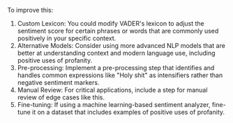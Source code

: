 

To improve this:

1. Custom Lexicon: You could modify VADER's lexicon to adjust the sentiment score for certain phrases or words that are commonly used positively in your specific context.
2. Alternative Models: Consider using more advanced NLP models that are better at understanding context and modern language use, including positive uses of profanity.
3. Pre-processing: Implement a pre-processing step that identifies and handles common expressions like "Holy shit" as intensifiers rather than negative sentiment markers.
4. Manual Review: For critical applications, include a step for manual review of edge cases like this.
5. Fine-tuning: If using a machine learning-based sentiment analyzer, fine-tune it on a dataset that includes examples of positive uses of profanity.